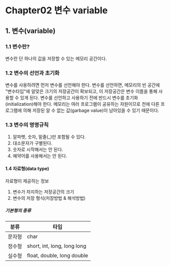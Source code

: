 # Chapter02 변수 variable
## 1. 변수(variable)
### 1.1 변수란?
변수란 단 하나의 값을 저장할 수 있는 메모리 공간이다.
### 1.2 변수의 선언과 초기화
변수를 사용하려면 먼저 변수를 선언해야 한다. 변수를 선언하면, 메모리의 빈 공간에 "변수타입"에 알맞은 크기의 저장공간이 확보되고, 이 저장공간은 변수 이름을 통해 사용할 수 있게 된다.
변수를 선언하고 사용하기 전에 반드시 변수를 초기화(initialization)해야 한다.
메모리는 여러 프로그램이 공유하는 자원이므로 전에 다른 프로그램에 의해 저장된 알 수 없는 값(garbage value)이 남아있을 수 있기 때문이다.
### 1.3 변수의 명명규칙
1. 알파벳, 숫자, 밑줄(_)만 포함될 수 있다.
2. 대소문자가 구별된다.
3. 숫자로 시작해서는 안 된다.
4. 예약어를 사용해서는 안 된다.
#### 1.4 자료형(data type)
자료형이 제공하는 정보
1. 변수가 차지하는 저장공간의 크기
2. 변수의 저장 형식(저장방법 & 해석방법)

##### 기본형의 종류
|분류|타입|
|---|---|
|문자형|char|
|정수형|short, int, long, long long|
|실수형|float, double, long double|

